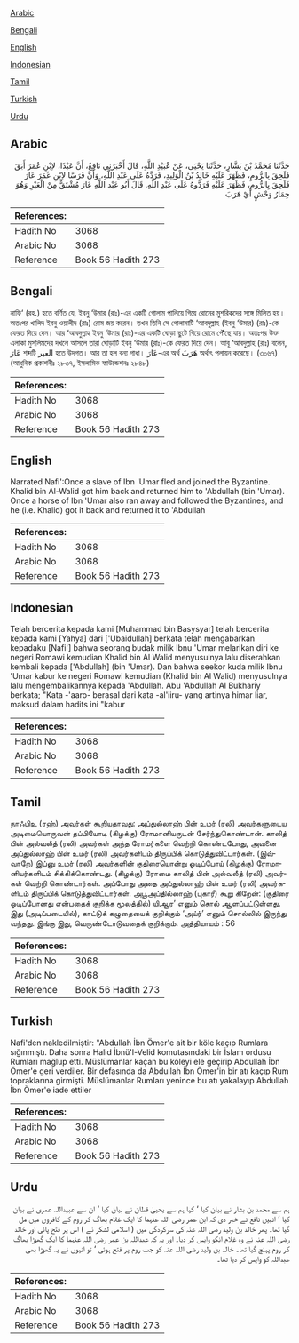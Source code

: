 [Arabic](#arabic)

[Bengali](#bengali)

[English](#english)

[Indonesian](#indonesian)

[Tamil](#tamil)

[Turkish](#turkish)

[Urdu](#urdu)

## Arabic


<div dir="rtl" lang="ar" style={{fontSize:'larger',backgroundColor:'#f8f9fa',padding:20}}>
حَدَّثَنَا مُحَمَّدُ بْنُ بَشَّارٍ، حَدَّثَنَا يَحْيَى، عَنْ عُبَيْدِ اللَّهِ، قَالَ أَخْبَرَنِي نَافِعٌ، أَنَّ عَبْدًا، لاِبْنِ عُمَرَ أَبَقَ فَلَحِقَ بِالرُّومِ، فَظَهَرَ عَلَيْهِ خَالِدُ بْنُ الْوَلِيدِ، فَرَدَّهُ عَلَى عَبْدِ اللَّهِ، وَأَنَّ فَرَسًا لاِبْنِ عُمَرَ عَارَ فَلَحِقَ بِالرُّومِ، فَظَهَرَ عَلَيْهِ فَرَدُّوهُ عَلَى عَبْدِ اللَّهِ‏.‏ قَالَ أَبُو عَبْد اللَّهِ عَارَ مُشْتَقٌّ مِنْ الْعَيْرِ وَهُوَ حِمَارُ وَحْشٍ أَيْ هَرَبَ
</div>
<div style={{backgroundColor:'#f8f9fa',padding:20, marginBottom: 10}}><table> <thead> <tr> <th>References:</th> <th></th> </tr> </thead> <tbody><tr><td>Hadith No</td><td>3068</td></tr><tr><td>Arabic No</td><td>3068</td></tr><tr><td>Reference</td><td>Book 56 Hadith 273</td></tr></tbody></table></div>

## Bengali


<div dir="ltr" lang="bn" style={{fontSize:'larger',backgroundColor:'#f8f9fa',padding:20}}>
নাফি‘ (রহ.) হতে বর্ণিত যে, ইবনু ‘উমার (রাঃ)-এর একটি গোলাম পালিয়ে গিয়ে রোমের মুশরিকদের সঙ্গে মিলিত হয়। অতঃপর খালিদ ইবনু ওয়ালীদ (রাঃ) রোম জয় করেন। তখন তিনি সে গোলামাটি ‘আবদুল্লাহ (ইবনু ‘উমার) (রাঃ)-কে ফেরত দিয়ে দেন। আর ‘আবদুল্লাহ ইবনু ‘উমার (রাঃ)-এর একটি ঘোড়া ছুটে গিয়ে রোমে পৌঁছে যায়। অতঃপর উক্ত এলাকা মুসলিমদের দখলে আসলে তারা ঘোড়াটি ইবনু ‘উমার (রাঃ)-কে ফেরত দিয়ে দেন। আবূ ‘আবদুল্লাহ (রাঃ) বলেন, عَارَ শব্দটি العير হতে উদগত। আর তা হল বন্য গাধা। عَارَ-এর অর্থ هَرَبَ অর্থাৎ পলায়ন করেছে। (৩০৬৭) (আধুনিক প্রকাশনীঃ ২৮৩৭, ইসলামিক ফাউন্ডেশনঃ ২৮৪৮)
</div>
<div style={{backgroundColor:'#f8f9fa',padding:20, marginBottom: 10}}><table> <thead> <tr> <th>References:</th> <th></th> </tr> </thead> <tbody><tr><td>Hadith No</td><td>3068</td></tr><tr><td>Arabic No</td><td>3068</td></tr><tr><td>Reference</td><td>Book 56 Hadith 273</td></tr></tbody></table></div>

## English


<div dir="ltr" lang="en" style={{fontSize:'larger',backgroundColor:'#f8f9fa',padding:20}}>
Narrated Nafi':Once a slave of Ibn 'Umar fled and joined the Byzantine. Khalid bin Al-Walid got him back and returned him to 'Abdullah (bin 'Umar). Once a horse of Ibn 'Umar also ran away and followed the Byzantines, and he (i.e. Khalid) got it back and returned it to 'Abdullah
</div>
<div style={{backgroundColor:'#f8f9fa',padding:20, marginBottom: 10}}><table> <thead> <tr> <th>References:</th> <th></th> </tr> </thead> <tbody><tr><td>Hadith No</td><td>3068</td></tr><tr><td>Arabic No</td><td>3068</td></tr><tr><td>Reference</td><td>Book 56 Hadith 273</td></tr></tbody></table></div>

## Indonesian


<div dir="ltr" lang="id" style={{fontSize:'larger',backgroundColor:'#f8f9fa',padding:20}}>
Telah bercerita kepada kami [Muhammad bin Basysyar] telah bercerita kepada kami [Yahya] dari ['Ubaidullah] berkata telah mengabarkan kepadaku [Nafi'] bahwa seorang budak milik Ibnu 'Umar melarikan diri ke negeri Romawi kemudian Khalid bin Al Walid menyusulnya lalu diserahkan kembali kepada ['Abdullah] (bin 'Umar). Dan bahwa seekor kuda milik Ibnu 'Umar kabur ke negeri Romawi kemudian (Khalid bin Al Walid) menyusulnya lalu mengembalikannya kepada 'Abdullah. Abu 'Abdullah Al Bukhariy berkata; "Kata -'aaro- berasal dari kata -al'iiru- yang artinya himar liar, maksud dalam hadits ini "kabur
</div>
<div style={{backgroundColor:'#f8f9fa',padding:20, marginBottom: 10}}><table> <thead> <tr> <th>References:</th> <th></th> </tr> </thead> <tbody><tr><td>Hadith No</td><td>3068</td></tr><tr><td>Arabic No</td><td>3068</td></tr><tr><td>Reference</td><td>Book 56 Hadith 273</td></tr></tbody></table></div>

## Tamil


<div dir="ltr" lang="ta" style={{fontSize:'larger',backgroundColor:'#f8f9fa',padding:20}}>
நாஃபிஉ (ரஹ்) அவர்கள் கூறியதாவது: அப்துல்லாஹ் பின் உமர் (ரலி) அவர்களுடைய அடிமையொருவன் தப்பியோடி (கிழக்கு) ரோமானியருடன் சேர்ந்துகொண்டான். காலித் பின் அல்வலீத் (ரலி) அவர்கள் அந்த ரோமர்களை வெற்றி கொண்டபோது, அவனை அப்துல்லாஹ் பின் உமர் (ரலி) அவர்களிடம் திருப்பிக் கொடுத்துவிட்டார்கள். (இவ்வாறே) இப்னு உமர் (ரலி) அவர்களின் குதிரையொன்று ஓடிப்போய் (கிழக்கு) ரோமானியர்களிடம் சிக்கிக்கொண்டது. (கிழக்கு) ரோமை காலித் பின் அல்வலீத் (ரலி) அவர்கள் வெற்றி கொண்டார்கள். அப்போது அதை அப்துல்லாஹ் பின் உமர் (ரலி) அவர்களிடம் திருப்பிக் கொடுத்துவிட்டார்கள். அபூஅப்தில்லாஹ் (புகாரீ) கூறு கிறேன்: (குதிரை ஓடிப்போனது என்பதைக் குறிக்க மூலத்தில்) யிஆர’ எனும் சொல் ஆளப்பட்டுள்ளது. இது (அடிப்படையில்), காட்டுக் கழுதையைக் குறிக்கும் ‘அய்ர்’ எனும் சொல்லில் இருந்து வந்தது. இங்கு இது, வெருண்டோடுவதைக் குறிக்கும். அத்தியாயம் : 56
</div>
<div style={{backgroundColor:'#f8f9fa',padding:20, marginBottom: 10}}><table> <thead> <tr> <th>References:</th> <th></th> </tr> </thead> <tbody><tr><td>Hadith No</td><td>3068</td></tr><tr><td>Arabic No</td><td>3068</td></tr><tr><td>Reference</td><td>Book 56 Hadith 273</td></tr></tbody></table></div>

## Turkish


<div dir="ltr" lang="tr" style={{fontSize:'larger',backgroundColor:'#f8f9fa',padding:20}}>
Nafi'den nakledilmiştir: "Abdullah İbn Ömer'e ait bir köle kaçıp Rumlara sığınmıştı. Daha sonra Halid İbnü'l-Velid komutasındaki bir İslam ordusu Rumları mağlup etti. Müslümanlar kaçan bu köleyi ele geçirip Abdullah İbn Ömer'e geri verdiler. Bir defasında da Abdullah İbn Ömer'in bir atı kaçıp Rum topraklarına girmişti. Müslümanlar RumIarı yenince bu atı yakalayıp Abdullah İbn Ömer'e iade ettiler
</div>
<div style={{backgroundColor:'#f8f9fa',padding:20, marginBottom: 10}}><table> <thead> <tr> <th>References:</th> <th></th> </tr> </thead> <tbody><tr><td>Hadith No</td><td>3068</td></tr><tr><td>Arabic No</td><td>3068</td></tr><tr><td>Reference</td><td>Book 56 Hadith 273</td></tr></tbody></table></div>

## Urdu


<div dir="rtl" lang="ur" style={{fontSize:'larger',backgroundColor:'#f8f9fa',padding:20}}>
ہم سے محمد بن بشار نے بیان کیا ‘ کہا ہم سے یحییٰ قطان نے بیان کیا ‘ ان سے عبیداللہ عمری نے بیان کیا ‘ انہیں نافع نے خبر دی کہ ابن عمر رضی اللہ عنہما کا ایک غلام بھاگ کر روم کے کافروں میں مل گیا تھا۔ پھر خالد بن ولید رضی اللہ عنہ کی سرکردگی میں ( اسلامی لشکر نے ) اس پر فتح پائی اور خالد رضی اللہ عنہ نے وہ غلام انکو واپس کر دیا۔ اور یہ کہ عبداللہ بن عمر رضی اللہ عنہما کا ایک گھوڑا بھاگ کر روم پہنچ گیا تھا۔ خالد بن ولید رضی اللہ عنہ کو جب روم پر فتح ہوئی ‘ تو انہوں نے یہ گھوڑا بھی عبداللہ کو واپس کر دیا تھا۔
</div>
<div style={{backgroundColor:'#f8f9fa',padding:20, marginBottom: 10}}><table> <thead> <tr> <th>References:</th> <th></th> </tr> </thead> <tbody><tr><td>Hadith No</td><td>3068</td></tr><tr><td>Arabic No</td><td>3068</td></tr><tr><td>Reference</td><td>Book 56 Hadith 273</td></tr></tbody></table></div>
